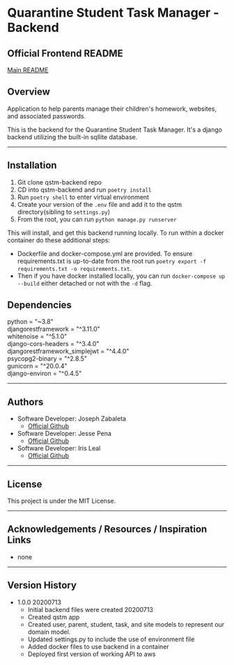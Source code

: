 # Quarantine Student Task Manager - Backend

## Official Frontend README  
[Main README](https://github.com/python-final-project/quarantine-student-task-manager/blob/staging/README.md)  

## Overview  
Application to help parents manage their children's homework, websites, and associated passwords.

This is the backend for the Quarantine Student Task Manager. It's a django backend utilizing the built-in sqllite database.

---

## Installation  

1. Git clone qstm-backend repo  
2. CD into qstm-backend and run `poetry install`  
3. Run `poetry shell` to enter virtual environment  
4. Create your version of the `.env` file and add it to the qstm directory(sibling to `settings.py`)  
5. From the root, you can run `python manage.py runserver`  

This will install, and get this backend running locally. To run within a docker container do these additional steps:  
- Dockerfile and docker-compose.yml are provided. To ensure requirements.txt is up-to-date from the root run `poetry export -f requirements.txt -o requirements.txt`.  
- Then if you have docker installed locally, you can run `docker-compose up --build` either detached or not with the `-d` flag.  


## Dependencies  
python = "~3.8"  
djangorestframework = "^3.11.0"  
whitenoise = "^5.1.0"  
django-cors-headers = "^3.4.0"  
djangorestframework_simplejwt = "^4.4.0"  
psycopg2-binary = "^2.8.5"  
gunicorn = "^20.0.4"  
django-environ = "^0.4.5"  

---

## Authors  
- Software Developer: Joseph Zabaleta
  - [Official Github](https://github.com/joseph-zabaleta)  
- Software Developer: Jesse Pena
  - [Official Github](https://github.com/jpchato)  
- Software Developer: Iris Leal
  - [Official Github](https://github.com/ilealm)  

---

## License  
This project is under the MIT License.

---

## Acknowledgements / Resources / Inspiration Links 
- none

---

## Version History  
- 1.0.0 20200713
  - Initial backend files were created 20200713  
  - Created qstm app
  - Created user, parent, student, task, and site models to represent our domain model.
  - Updated settings.py to include the use of environment file  
  - Added docker files to use backend in a container  
  - Deployed first version of working API to aws

